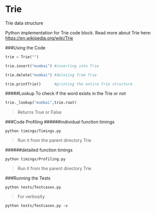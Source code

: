# Trie
Trie data structure

Python implementation for Trie code block. Read more about Trie here: https://en.wikipedia.org/wiki/Trie

###Using the Code
```python
trie = Trie("")

trie.insert("mumbai") #inserting into Trie

trie.delete("mumbai") #deleting from Trie

trie.printTrie()      #printing the entire Trie structure
```

#####Lookup
To check if the word exists in the Trie or not
```python
trie._lookup("mumbai",trie.root)
```
>Returns True or False

###Code Profiling
######individual function timings
```
python timings/Timings.py
```
>Run it from the parent directory Trie

######detailed function timings
```
python timings/Profiling.py
```
>Run it from the parent directory Trie


###Running the Tests
```
python tests/Testcases.py
```

>For verbosity
```
python tests/Testcases.py -v
```
